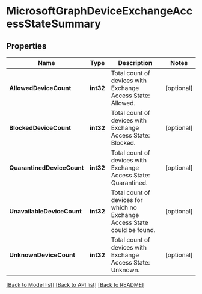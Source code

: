 # MicrosoftGraphDeviceExchangeAccessStateSummary

## Properties

Name | Type | Description | Notes
------------ | ------------- | ------------- | -------------
**AllowedDeviceCount** | **int32** | Total count of devices with Exchange Access State: Allowed. | [optional] 
**BlockedDeviceCount** | **int32** | Total count of devices with Exchange Access State: Blocked. | [optional] 
**QuarantinedDeviceCount** | **int32** | Total count of devices with Exchange Access State: Quarantined. | [optional] 
**UnavailableDeviceCount** | **int32** | Total count of devices for which no Exchange Access State could be found. | [optional] 
**UnknownDeviceCount** | **int32** | Total count of devices with Exchange Access State: Unknown. | [optional] 

[[Back to Model list]](../README.md#documentation-for-models) [[Back to API list]](../README.md#documentation-for-api-endpoints) [[Back to README]](../README.md)


